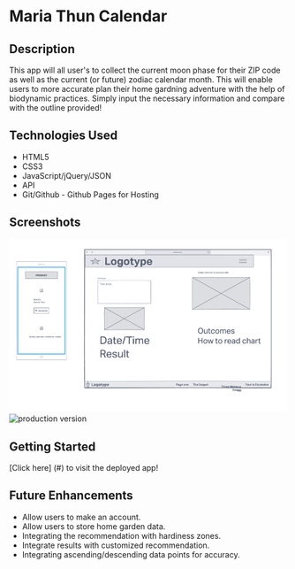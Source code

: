 # Maria Thun Calendar

## Description
This app will all user's to collect the current moon phase for their ZIP code as well as the current (or future) zodiac calendar month. This will enable users to more accurate plan their home gardning adventure with the help of biodynamic practices. Simply input the necessary information and compare with the outline provided!

## Technologies Used
- HTML5
- CSS3
- JavaScript/jQuery/JSON
- API
- Git/Github - Github Pages for Hosting

## Screenshots
![wireframe](./images/wireframe-ss.png)
![production version](./images/app-screenshot.png)

## Getting Started
[Click here] (#) to visit the deployed app!

## Future Enhancements
- Allow users to make an account.
- Allow users to store home garden data. 
- Integrating the recommendation with hardiness zones.
- Integrate results with customized recommendation.
- Integrating ascending/descending data points for accuracy. 